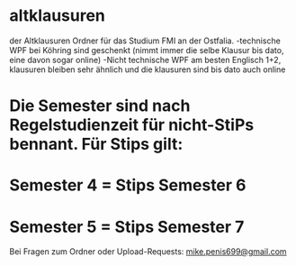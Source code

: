 # altklausuren
der Altklausuren Ordner für das Studium FMI an der Ostfalia.
-technische WPF bei Köhring sind geschenkt (nimmt immer die selbe Klausur bis dato, eine davon sogar online)
-Nicht technische WPF am besten Englisch 1+2, klausuren bleiben sehr ähnlich und die klausuren sind bis dato auch online

# Die Semester sind nach Regelstudienzeit für nicht-StiPs bennant. Für Stips gilt:

# Semester 4 = Stips Semester 6
# Semester 5 = Stips Semester 7

Bei Fragen zum Ordner oder Upload-Requests:
mike.penis699@gmail.com 
